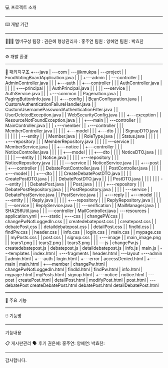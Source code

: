 💻 프로젝트 소개

______________________________________________________________

⌨️ 개발 기간

______________________________________________________________

🧑‍🤝‍🧑 멤버구성
팀장 : 권은혜
형상관리자 : 홍주연
팀원 : 양혜연
팀원 : 박효찬
______________________________________________________________

⚙️ 개발 환경

______________________________________________________________

📂 패키지구조
+---java
|   \---com
|       \---jjikmukpa
|           \---project
|               |   FoodVotingBoardApplication.java
|               |
|               +---admin
|               |   \---controller
|               |           AdminController.java
|               |
|               +---auth
|               |   +---controller
|               |   |       AuthController.java
|               |   |
|               |   +---principal
|               |   |       AuthPrincipal.java
|               |   |
|               |   \---service
|               |           AuthService.java
|               |
|               +---common
|               |       Pagenation.java
|               |       PagingButtonInfo.java
|               |
|               +---config
|               |       BeanConfiguration.java
|               |       CustomAuthenticationFailureHandler.java
|               |       CustomUsernamePasswordAuthenticationFilter.java
|               |       UserDeletedException.java
|               |       WebSecurityConfig.java
|               |
|               +---exception
|               |       ResourceNotFoundException.java
|               |
|               +---main
|               |   \---controller
|               |           MainController.java
|               |
|               +---member
|               |   +---controller
|               |   |       MemberController.java
|               |   |
|               |   +---model
|               |   |   +---dto
|               |   |   |       SignupDTO.java
|               |   |   |
|               |   |   \---entity
|               |   |           Member.java
|               |   |           RoleType.java
|               |   |           Status.java
|               |   |
|               |   +---repository
|               |   |       MemberRepository.java
|               |   |
|               |   \---service
|               |           MemberService.java
|               |
|               +---notice
|               |   +---controller
|               |   |       NoticeController.java
|               |   |
|               |   +---model
|               |   |   +---dto
|               |   |   |       NoticeDTO.java
|               |   |   |
|               |   |   \---entity
|               |   |           Notice.java
|               |   |
|               |   +---repository
|               |   |       NoticeRepository.java
|               |   |
|               |   \---service
|               |           NoticeService.java
|               |
|               +---post
|               |   +---controller
|               |   |       DebatePostController.java
|               |   |       PostController.java
|               |   |
|               |   +---model
|               |   |   +---dto
|               |   |   |       CreateDebatePostDTO.java
|               |   |   |       CreatePostDTO.java
|               |   |   |       DebatePostDTO.java
|               |   |   |       PostDTO.java
|               |   |   |
|               |   |   \---entity
|               |   |           DebatePost.java
|               |   |           Post.java
|               |   |
|               |   +---repository
|               |   |       DebatePostRepository.java
|               |   |       PostRepository.java
|               |   |
|               |   \---service
|               |           DebatePostService.java
|               |           PostService.java
|               |
|               +---reply
|               |   +---model
|               |   |   \---entity
|               |   |           Reply.java
|               |   |
|               |   +---repository
|               |   |       ReplyRepository.java
|               |   |
|               |   \---service
|               |           ReplyService.java
|               |
|               \---verification
|                   |   MailManager.java
|                   |   SHA256Util.java
|                   |
|                   \---controller
|                           MailController.java
|
\---resources
    |   application.yml
    |
    +---static
    |   +---css
    |   |       changePW.css
    |   |       changePwNotLoggedIn.css
    |   |       createdebatepost.css
    |   |       createpost.css
    |   |       debatePost.css
    |   |       detaildebatepost.css
    |   |       detailPost.css
    |   |       findId.css
    |   |       findPw.css
    |   |       header.css
    |   |       info.css
    |   |       login.css
    |   |       main.css
    |   |       mypage.css
    |   |       myPosts.css
    |   |       post.css
    |   |       signup.css
    |   |
    |   +---image
    |   |       main_image.png
    |   |       tears1.png
    |   |       tears2.png
    |   |       tears3.png
    |   |
    |   \---js
    |           changePw.js
    |           createdebatepost.js
    |           debatepost.js
    |           detaildebatepost.js
    |           info.js
    |           main.js
    |
    \---templates
        |   index.html
        |
        +---fragments
        |       header.html
        |
        \---layout
            +---admin
            |       admin.html
            |
            +---auth
            |       login.html
            |
            +---error
            |       accessDenied.html
            |
            +---main
            |       main.html
            |
            +---member
            |       changePw.html
            |       changePwNotLoggedIn.html
            |       findId.html
            |       findPw.html
            |       info.html
            |       mypage.html
            |       myPosts.html
            |       signup.html
            |
            +---notice
            |       notice.html
            |
            \---post
                |   createPost.html
                |   detailPost.html
                |   modifyPost.html
                |   post.html
                |
                \---debatePost
                        createDebatePost.html
                        debatePost.html
                        detailDebatePost.html
______________________________________________________________

📌 주요 기능

______________________________________________________________

🖱️ 기능명

______________________________________________________________

기능내용

📋 게시판관리
🗣️ 후기
권은혜: 
홍주연: 
양혜연: 
박효찬: 
____________________________________________________

감사합니다.
